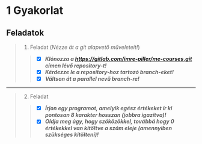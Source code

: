 # 1 Gyakorlat
## Feladatok
> 1. Feladat (*Nézze át a git alapvető műveleteit!*)
> > - [x] ***Klónozza a https://gitlab.com/imre-piller/me-courses.git címen lévő repository-t!***
> > - [x] ***Kérdezze le a repository-hoz tartozó branch-eket!***
> > - [x] ***Váltson át a parallel nevű branch-re!***
----
> 2. Feladat
> > - [x] ***Írjon egy programot, amelyik egész értékeket ír ki pontosan 8 karakter hosszan (jobbra igazítva)!***
> > - [x] ***Oldja meg úgy, hogy szóközökkel, továbbá hogy 0 értékekkel van kitöltve a szám eleje (amennyiben szükséges kitölteni)!***